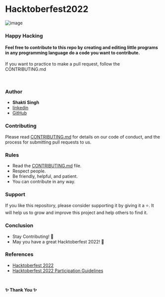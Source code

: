  

#                                                    Hacktoberfest2022
![image](https://user-images.githubusercontent.com/99472914/192144059-5cd0b329-f238-474b-b475-7385eaa35d05.png)

 

### Happy Hacking
 


<h4> Feel free to contribute to this repo by creating and editing little programs in any programming language do a code you want to contribute. </h4>

If you want to practice to make a pull request, follow the CONTRIBUTING.md

 


</div>

<br>

 

### Author

* **Shakti Singh**
* [linkedin](https://www.linkedin.com/in/shakti12/)
* [GitHub](https://github.com/Shakti1590)


 
### Contributing

Please read [CONTRIBUTING.md](/CONTRIBUTING.md) for details on our code of conduct, and the process for submitting pull requests to us.

### Rules

* Read the [CONTRIBUTING.md](/CONTRIBUTING.md) file.
* Respect people.
* Be friendly, helpful, and patient.
* You can contribute in any way.

### Support

If you like this repository, please consider supporting it by giving it a ⭐️. It will help us to grow and improve this project and help others to find it.

### Conclusion

- Stay Contributing! 🎉 
- May you have a great Hacktoberfest 2022! 🎉

### References

- [Hacktoberfest 2022](https://hacktoberfest.digitalocean.com)
- [Hacktoberfest 2022 Participation Guidelines](https://hacktoberfest.com/participation)

<br>

**✨ Thank You ✨**

 
